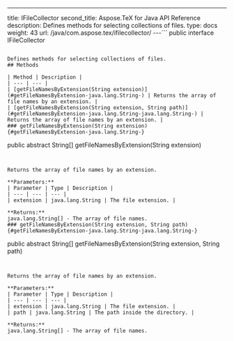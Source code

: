 ---
title: IFileCollector
second_title: Aspose.TeX for Java API Reference
description: Defines methods for selecting collections of files.
type: docs
weight: 43
url: /java/com.aspose.tex/ifilecollector/
---```
public interface IFileCollector
```

Defines methods for selecting collections of files.
## Methods

| Method | Description |
| --- | --- |
| [getFileNamesByExtension(String extension)](#getFileNamesByExtension-java.lang.String-) | Returns the array of file names by an extension. |
| [getFileNamesByExtension(String extension, String path)](#getFileNamesByExtension-java.lang.String-java.lang.String-) | Returns the array of file names by an extension. |
### getFileNamesByExtension(String extension) {#getFileNamesByExtension-java.lang.String-}
```
public abstract String[] getFileNamesByExtension(String extension)
```


Returns the array of file names by an extension.

**Parameters:**
| Parameter | Type | Description |
| --- | --- | --- |
| extension | java.lang.String | The file extension. |

**Returns:**
java.lang.String[] - The array of file names.
### getFileNamesByExtension(String extension, String path) {#getFileNamesByExtension-java.lang.String-java.lang.String-}
```
public abstract String[] getFileNamesByExtension(String extension, String path)
```


Returns the array of file names by an extension.

**Parameters:**
| Parameter | Type | Description |
| --- | --- | --- |
| extension | java.lang.String | The file extension. |
| path | java.lang.String | The path inside the directory. |

**Returns:**
java.lang.String[] - The array of file names.

